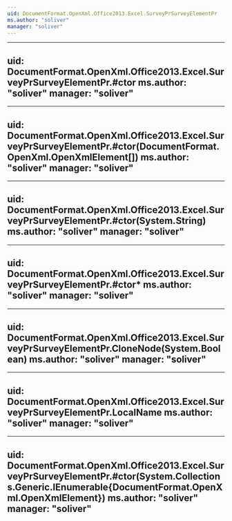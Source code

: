 ```yaml
---
uid: DocumentFormat.OpenXml.Office2013.Excel.SurveyPrSurveyElementPr
ms.author: "soliver"
manager: "soliver"
---
```


---
uid: DocumentFormat.OpenXml.Office2013.Excel.SurveyPrSurveyElementPr.#ctor
ms.author: "soliver"
manager: "soliver"
---

---
uid: DocumentFormat.OpenXml.Office2013.Excel.SurveyPrSurveyElementPr.#ctor(DocumentFormat.OpenXml.OpenXmlElement[])
ms.author: "soliver"
manager: "soliver"
---

---
uid: DocumentFormat.OpenXml.Office2013.Excel.SurveyPrSurveyElementPr.#ctor(System.String)
ms.author: "soliver"
manager: "soliver"
---

---
uid: DocumentFormat.OpenXml.Office2013.Excel.SurveyPrSurveyElementPr.#ctor*
ms.author: "soliver"
manager: "soliver"
---

---
uid: DocumentFormat.OpenXml.Office2013.Excel.SurveyPrSurveyElementPr.CloneNode(System.Boolean)
ms.author: "soliver"
manager: "soliver"
---

---
uid: DocumentFormat.OpenXml.Office2013.Excel.SurveyPrSurveyElementPr.LocalName
ms.author: "soliver"
manager: "soliver"
---

---
uid: DocumentFormat.OpenXml.Office2013.Excel.SurveyPrSurveyElementPr.#ctor(System.Collections.Generic.IEnumerable{DocumentFormat.OpenXml.OpenXmlElement})
ms.author: "soliver"
manager: "soliver"
---
